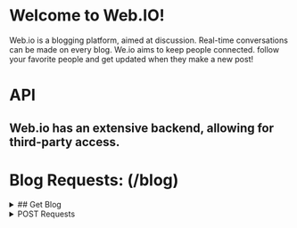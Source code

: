 # Welcome to Web.IO!
Web.io is a blogging platform, aimed at discussion. Real-time conversations can be made on every blog.
We.io aims to keep people connected. follow your favorite people and get updated when they make a new post!

# API
## Web.io has an extensive backend, allowing for third-party access.

# Blog Requests: (/blog)

<details>
<summary> ## Get Blog </summary>

- **Method**: GET
- **Route**: `/`
  
</details>

<details>
<summary>POST Requests</summary>


